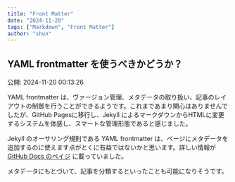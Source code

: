 ```yaml
---
title: "Front Matter"
date: "2024-11-20"
tags: ["Markdown", "Front Matter"]
author: "shun"
---
```


## YAML frontmatter を使うべきかどうか？

公開: 2024-11-20 00:13:26


YAML frontmatter は、ヴァージョン管理、メタデータの取り扱い、記事のレイアウトの制御を行うことができるようです。これまであまり関心はありませんでしたが、GitHub Pagesに移行し、Jekyll によるマークダウンからHTMLに変更するシステムを体感し、スマートな管理形態であると感じました。

Jekyll のオーサリング規則である YAML frontmatter は、ページにメタデータを追加するのに使えます点がとくに有益ではないかと思います。詳しい情報が [GitHub Docs 
のペイジ](https://docs.github.com/ja/contributing/writing-for-github-docs/using-yaml-frontmatter) に載っていました。

メタデータにもとづいて、記事を分類するといったことも可能になりそうです。
